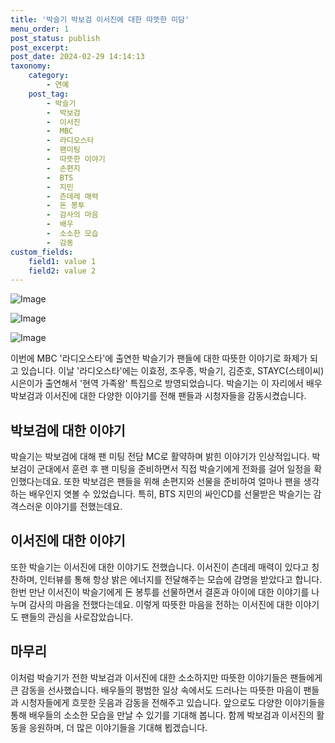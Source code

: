 ```yaml
---
title: '박슬기 박보검 이서진에 대한 따뜻한 미담'
menu_order: 1
post_status: publish
post_excerpt: 
post_date: 2024-02-29 14:14:13
taxonomy:
    category:
        - 연예
    post_tag:
        - 박슬기
        -  박보검
        -  이서진
        -  MBC
        -  라디오스타
        -  팬미팅
        -  따뜻한 이야기
        -  손편지
        -  BTS
        -  지민
        -  츤데레 매력
        -  돈 봉투
        -  감사의 마음
        -  배우
        -  소소한 모습
        -  감동
custom_fields:
    field1: value 1
    field2: value 2
---
```


![Image](https://mimgnews.pstatic.net/image/076/2024/02/29/2024022901002036000278541_20240229091107721.jpg?type=w540)

![Image](https://ssl.pstatic.net/mimgnews/image/076/2024/02/29/2024022901002036000278543_20240229091107726.jpg?type=w540)

![Image](https://mimgnews.pstatic.net/image/076/2024/02/29/2024022901002036000278542_20240229091107731.jpg?type=w540)

이번에 MBC '라디오스타'에 출연한 박슬기가 팬들에 대한 따뜻한 이야기로 화제가 되고 있습니다. 이날 '라디오스타'에는 이효정, 조우종, 박슬기, 김준호, STAYC(스테이씨) 시은이가 출연해서 '현역 가족왕' 특집으로 방영되었습니다. 박슬기는 이 자리에서 배우 박보검과 이서진에 대한 다양한 이야기를 전해 팬들과 시청자들을 감동시켰습니다.
## 박보검에 대한 이야기
박슬기는 박보검에 대해 팬 미팅 전담 MC로 활약하며 밝힌 이야기가 인상적입니다. 박보검이 군대에서 훈련 후 팬 미팅을 준비하면서 직접 박슬기에게 전화를 걸어 일정을 확인했다는데요. 또한 박보검은 팬들을 위해 손편지와 선물을 준비하여 얼마나 팬을 생각하는 배우인지 엿볼 수 있었습니다. 특히, BTS 지민의 싸인CD를 선물받은 박슬기는 감격스러운 이야기를 전했는데요.
## 이서진에 대한 이야기
또한 박슬기는 이서진에 대한 이야기도 전했습니다. 이서진이 츤데레 매력이 있다고 칭찬하며, 인터뷰를 통해 항상 밝은 에너지를 전달해주는 모습에 감명을 받았다고 합니다. 한번 만난 이서진이 박슬기에게 돈 봉투를 선물하면서 결혼과 아이에 대한 이야기를 나누며 감사의 마음을 전했다는데요. 이렇게 따뜻한 마음을 전하는 이서진에 대한 이야기도 팬들의 관심을 사로잡았습니다.
## 마무리
이처럼 박슬기가 전한 박보검과 이서진에 대한 소소하지만 따뜻한 이야기들은 팬들에게 큰 감동을 선사했습니다. 배우들의 평범한 일상 속에서도 드러나는 따뜻한 마음이 팬들과 시청자들에게 흐뭇한 웃음과 감동을 전해주고 있습니다. 앞으로도 다양한 이야기들을 통해 배우들의 소소한 모습을 만날 수 있기를 기대해 봅니다. 함께 박보검과 이서진의 활동을 응원하며, 더 많은 이야기들을 기대해 뵙겠습니다.
